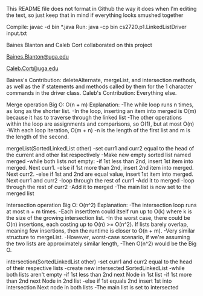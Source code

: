 This README file does not format in Github the way it does when I'm editing the text, so just keep that in mind if everything looks smushed together

Compile: javac -d bin *.java
Run: java -cp bin cs2720.p1.LinkedListDriver input.txt

Baines Blanton and Caleb Cort collaborated on this project

Baines.Blanton@uga.edu

Caleb.Cort@uga.edu

Baines's Contribution: deleteAlternate, mergeList, and intersection methods, as well as the if statements and methods called by them for the 1 character commands in the driver class.
Caleb's Contribution: Everything else.

Merge operation Big O: O(n + m)
Explanation: 
-The while loop runs n times, as long as the shorter list.
-In the loop, inserting an item into merged is O(m) because it has to traverse through the linked list
-The other operations within the loop are assignments and comparisons, so O(1), but at most O(n)
-With each loop iteration, O(m + n)
-n is the length of the first list and m is the length of the second.

mergeList(SortedLinkedList other) 
-set curr1 and curr2 equal to the head of the current and other list respectively
-Make new empty sorted list named merged
-while both lists not empty:
    -if 1st less than 2nd,
        insert 1st item into merged. Next curr1.
    -else if 1st more than 2nd,
        insert 2nd item into merged. Next curr2.
    -else if 1st and 2nd are equal value,
        insert 1st item into merged. Next curr1 and curr2
-loop through the rest of curr1
    -Add it to merged
-loop through the rest of curr2
    -Add it to merged
-The main list is now set to the merged list

Intersection operation Big O: O(n^2)
Explanation: 
-The intersection loop runs at most n + m times.
-Each insertItem could itself run up to O(k) where k is the size of the growing intersection list.
-In the worst case, there could be O(n) insertions, each costing up to O(n) >= O(n^2).
If lists barely overlap, meaning few insertions, then the runtime is closer to O(n + m).
-Very similar structure to mergeList.
-However, worst-case scenario, if we're assuming the two lists are approximately similar length,
-Then O(n^2) would be the Big O.


intersection(SortedLinkedList other)
-set curr1 and curr2 equal to the head of their respective lists
-create new intersected SortedLinkedList
-while both lists aren't empty
    -if 1st less than 2nd
        next Node in 1st list
    -if 1st more than 2nd 
        next Node in 2nd list
    -else if 1st equals 2nd
        insert 1st into intersection
        Next node in both lists
-The main list is set to intersected